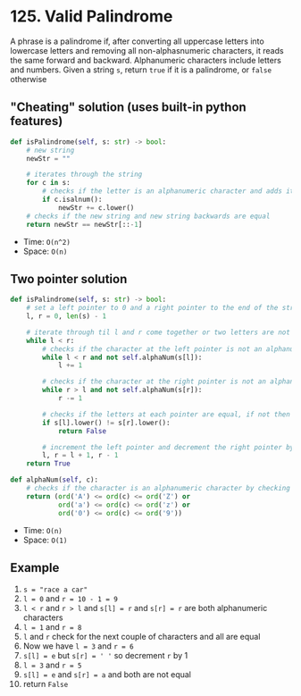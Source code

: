 # 125. Valid Palindrome

A phrase is a palindrome if, after converting all uppercase letters into lowercase letters and removing all non-alphasnumeric characters, it reads the same forward and backward. Alphanumeric characters include letters and numbers. Given a string `s`, return `true` if it is a palindrome, or `false` otherwise

## "Cheating" solution (uses built-in python features)
```python
def isPalindrome(self, s: str) -> bool:
    # new string
    newStr = ""

    # iterates through the string
    for c in s:
        # checks if the letter is an alphanumeric character and adds it to the new string as lowercased
        if c.isalnum():
            newStr += c.lower()
    # checks if the new string and new string backwards are equal
    return newStr == newStr[::-1]
```
- Time: `O(n^2)`
- Space: `O(n)`

## Two pointer solution
```python
def isPalindrome(self, s: str) -> bool:
    # set a left pointer to 0 and a right pointer to the end of the string
    l, r = 0, len(s) - 1

    # iterate through til l and r come together or two letters are not equal
    while l < r:
        # checks if the character at the left pointer is not an alphanumeric character, increment the pointer by 1
        while l < r and not self.alphaNum(s[l]):
            l += 1

        # checks if the character at the right pointer is not an alphanumeric character, decrement the pointer by 1
        while r > l and not self.alphaNum(s[r]):
            r -= 1

        # checks if the letters at each pointer are equal, if not then return false
        if s[l].lower() != s[r].lower():
            return False

        # increment the left pointer and decrement the right pointer by 1
        l, r = l + 1, r - 1
    return True

def alphaNum(self, c):
    # checks if the character is an alphanumeric character by checking if the character is inbetween the ASCII values of 'A' and 'Z', 'a' and 'z', and '0' and '9'
    return (ord('A') <= ord(c) <= ord('Z') or
            ord('a') <= ord(c) <= ord('z') or
            ord('0') <= ord(c) <= ord('9'))
```
- Time: `O(n)`
- Space: `O(1)`

## Example

1. `s = "race a car"`
2. `l = 0` and `r = 10 - 1 = 9`
3. `l < r` and `r > l` and `s[l] = r` and `s[r] = r` are both alphanumeric characters
4. `l = 1` and `r = 8`
5. `l` and `r` check for the next couple of characters and all are equal
6. Now we have `l = 3` and `r = 6`
7. `s[l] = e` but `s[r] = ' '` so decrement `r` by 1
8. `l = 3` and `r = 5`
9. `s[l] = e` and `s[r] = a` and both are not equal
10. return `False`